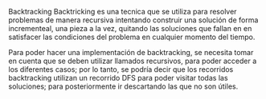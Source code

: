 Backtracking
Backtricking es una tecnica que se utiliza para resolver problemas de manera recursiva intentando construir una solución de forma incrementeal, una pieza a la vez, quitando las soluciones que fallan en en satisfacer las condiciones del problema en cualquier momento del tiempo.


Para poder hacer una implementación de backtracking, se necesita tomar en cuenta que se deben utilizar llamados recursivos, para poder acceder a los diferentes casos; por lo tanto, se podría decir que los recorridos backtracking utilizan un recorrido DFS para poder visitar todas las soluciones; para posteriormente ir descartando las que no son útiles.
